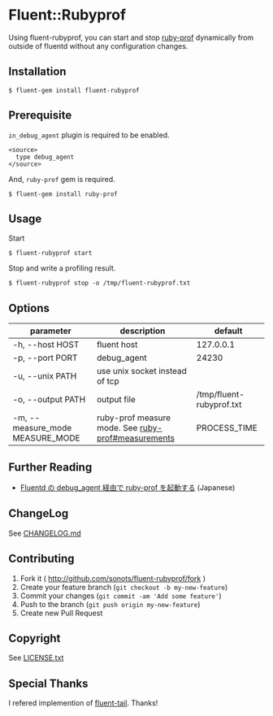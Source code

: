 # Fluent::Rubyprof

Using fluent-rubyprof, you can start and stop [ruby-prof](https://github.com/ruby-prof/ruby-prof) dynamically from outside of fluentd without any configuration changes.

## Installation

```
$ fluent-gem install fluent-rubyprof
```

## Prerequisite

`in_debug_agent` plugin is required to be enabled.

```
<source>
  type debug_agent
</source>
```

And, `ruby-prof` gem is required. 

```
$ fluent-gem install ruby-prof
```

## Usage

Start

```
$ fluent-rubyprof start
```

Stop and write a profiling result.

```
$ fluent-rubyprof stop -o /tmp/fluent-rubyprof.txt
```

## Options

|parameter|description|default|
|---|---|---|
|-h, --host HOST|fluent host|127.0.0.1|
|-p, --port PORT|debug_agent|24230|
|-u, --unix PATH|use unix socket instead of tcp||
|-o, --output PATH|output file|/tmp/fluent-rubyprof.txt|
|-m, --measure_mode MEASURE_MODE|ruby-prof measure mode. See [ruby-prof#measurements](https://github.com/ruby-prof/ruby-prof#measurements)|PROCESS_TIME|

## Further Reading

* [Fluentd の debug_agent 経由で ruby-prof を起動する](http://qiita.com/sonots/items/749280547176d82f3e2c) (Japanese)

## ChangeLog

See [CHANGELOG.md](./CHANGELOG.md)

## Contributing

1. Fork it ( http://github.com/sonots/fluent-rubyprof/fork )
2. Create your feature branch (`git checkout -b my-new-feature`)
3. Commit your changes (`git commit -am 'Add some feature'`)
4. Push to the branch (`git push origin my-new-feature`)
5. Create new Pull Request

## Copyright

See [LICENSE.txt](./LICENSE.txt)

## Special Thanks

I refered implemention of [fluent-tail](https://github.com/choplin/fluent-tail). Thanks!
